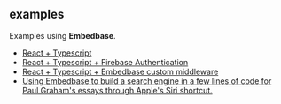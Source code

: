 ## examples

Examples using **Embedbase**.

- [React + Typescript](https://github.com/another-ai/embedbase/tree/main/examples/simple-react)
- [React + Typescript + Firebase Authentication](https://github.com/another-ai/embedbase/tree/main/examples/simple-react-auth)
- [React + Typescript + Embedbase custom middleware](https://github.com/another-ai/embedbase/tree/main/examples/simple-react-custom-middleware)
- [Using Embedbase to build a search engine in a few lines of code for Paul Graham's essays through Apple's Siri shortcut.](https://github.com/another-ai/embedbase-paul-graham)
